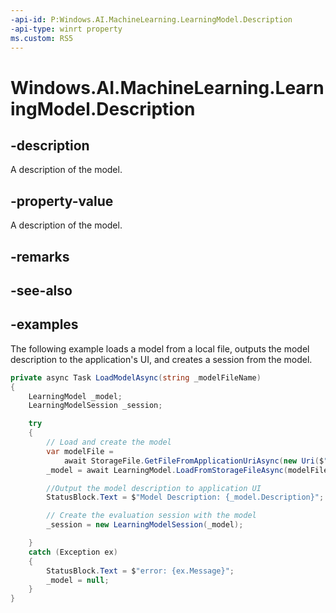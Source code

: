 ```yaml
---
-api-id: P:Windows.AI.MachineLearning.LearningModel.Description
-api-type: winrt property
ms.custom: RS5
---
```


<!-- Property syntax.
public string Description { get; }
-->

# Windows.AI.MachineLearning.LearningModel.Description

## -description
A description of the model.

## -property-value
A description of the model.

## -remarks

## -see-also

## -examples
The following example loads a model from a local file, outputs the model description to the application's UI, and creates a session from the model.

```csharp
private async Task LoadModelAsync(string _modelFileName)
{
    LearningModel _model;
    LearningModelSession _session;

    try
    {
        // Load and create the model
        var modelFile = 
            await StorageFile.GetFileFromApplicationUriAsync(new Uri($"ms-appx:///Assets/{_modelFileName}"));
        _model = await LearningModel.LoadFromStorageFileAsync(modelFile);

        //Output the model description to application UI
        StatusBlock.Text = $"Model Description: {_model.Description}";

        // Create the evaluation session with the model
        _session = new LearningModelSession(_model);

    }
    catch (Exception ex)
    {
        StatusBlock.Text = $"error: {ex.Message}";
        _model = null;
    }
}
```
